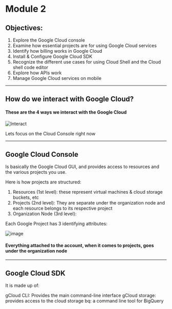 # Module 2

## Objectives:
1. Explore the Google Cloud console
2. Examine how essential projects are for using Google Cloud services
3. Identify how billing works in Google Cloud
4. Install & Configure Google Cloud SDK
5. Recognize the different use cases for using Cloud Shell and the Cloud shell code editor
6. Explore how APIs work
7. Manage Google Cloud services on mobile

----------------------------------------------------------------------------------------------------------------------

## How do we interact with Google Cloud?

#### These are the 4 ways we interact with the Google Cloud

![Interact](https://i.imgur.com/iGe1Prj.png)

Lets focus on the Cloud Console right now

-----------------------------------------------------------------------------------------------------------------------

## Google Cloud Console
Is basically the Google Cloud GUI, and provides access to resources and the various projects you use.

Here is how projects are structured:
1. Resources (1st level): these represent virtual machines & cloud storage buckets, etc
2. Projects (2nd level): They are separate under the organization node and each resource belongs to its respective project
4. Organization Node (3rd level):

Each Google Project has 3 identifying attributes:

![image](https://github.com/user-attachments/assets/b7ec03b5-f74f-46dc-9b03-66e63475de5f)

#### Everything attached to the account, when it comes to projects, goes under the organization node

------------------------------------------------------------------------------------------------------------------------

## Google Cloud SDK
It is made up of:

gCloud CLI: Provides the main command-line interface 
gCloud storage: provides access to the cloud storage
bq: a command line tool for BigQuery












